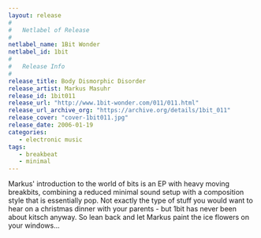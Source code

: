 ```yaml
---
layout: release
#
#   Netlabel of Release
#
netlabel_name: 1Bit Wonder
netlabel_id: 1bit
#
#   Release Info
#
release_title: Body Dismorphic Disorder
release_artist: Markus Masuhr
release_id: 1bit011
release_url: "http://www.1bit-wonder.com/011/011.html"
release_url_archive_org: "https://archive.org/details/1bit_011"
release_cover: "cover-1bit011.jpg"
release_date: 2006-01-19
categories:
   - electronic music
tags:
   - breakbeat
   - minimal
---
```

Markus' introduction to the world of bits is an EP with heavy moving breakbits, combining a reduced minimal sound setup with a composition style that is essentially pop. Not exactly the type of stuff you would want to hear on a christmas dinner with your parents - but 1bit has never been about kitsch anyway. So lean back and let Markus paint the ice flowers on your windows...